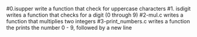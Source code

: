 #0.isupper
write a function that check for uppercase characters
#1. isdigit
writes a function that checks for a digit (0 through 9)
#2-mul.c
writes a function that multiplies two integers
#3-print_numbers.c
writes a function the prints the number 0 - 9, followed by a new line
